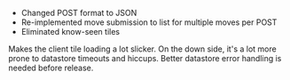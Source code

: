 - Changed POST format to JSON
- Re-implemented move submission to list for multiple moves per POST
- Eliminated know-seen tiles

Makes the client tile loading a lot slicker. On the down side, it's a lot more prone to datastore timeouts and hiccups. Better datastore error handling is needed before release.
